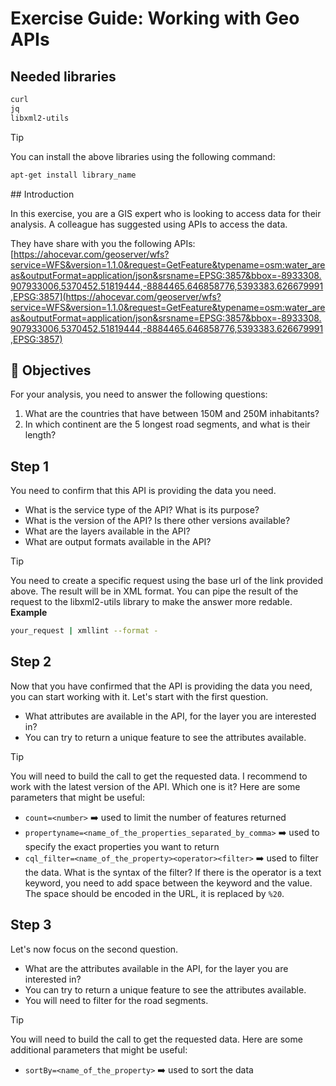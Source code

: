 # Exercise Guide: Working with Geo APIs

## Needed libraries

```bash
curl
jq
libxml2-utils
```

> [!TIP]
> You can install the above libraries using the following command:
>
> ```bash
> apt-get install library_name
> ```

## Introduction

In this exercise, you are a GIS expert who is looking to access data for their analysis.
A colleague has suggested using APIs to access the data.

They have share with you the following APIs:
[https://ahocevar.com/geoserver/wfs?service=WFS&version=1.1.0&request=GetFeature&typename=osm:water_areas&outputFormat=application/json&srsname=EPSG:3857&bbox=-8933308.907933006,5370452.51819444,-8884465.646858776,5393383.626679991,EPSG:3857](https://ahocevar.com/geoserver/wfs?service=WFS&version=1.1.0&request=GetFeature&typename=osm:water_areas&outputFormat=application/json&srsname=EPSG:3857&bbox=-8933308.907933006,5370452.51819444,-8884465.646858776,5393383.626679991,EPSG:3857)

## 🎯 Objectives

For your analysis, you need to answer the following questions:

1. What are the countries that have between 150M and 250M inhabitants?
2. In which continent are the 5 longest road segments, and what is their length?

## Step 1

You need to confirm that this API is providing the data you need.

- What is the service type of the API? What is its purpose?
- What is the version of the API? Is there other versions available?
- What are the layers available in the API?
- What are output formats available in the API?

> [!TIP]
> You need to create a specific request using the base url of the link provided above.
> The result will be in XML format.
> You can pipe the result of the request to the libxml2-utils library to make the answer more redable.
> **Example**
>
> ```bash
> your_request | xmllint --format -
> ```

## Step 2
Now that you have confirmed that the API is providing the data you need, you can start working with it.
Let's start with the first question.

- What attributes are available in the API, for the layer you are interested in?
- You can try to return a unique feature to see the attributes available.

> [!TIP]
> You will need to build the call to get the requested data.
> I recommend to work with the latest version of the API. Which one is it?
> Here are some parameters that might be useful:
> - `count=<number>` ➡️ used to limit the number of features returned
> - `propertyname=<name_of_the_properties_separated_by_comma>` ➡️ used to specify the exact properties you want to return
> - `cql_filter=<name_of_the_property><operator><filter>` ➡️ used to filter the data. What is the syntax of the filter? If there is the operator is a text keyword, you need to add space between the keyword and the value. The space should be encoded in the URL, it is replaced by `%20`.


## Step 3
Let's now focus on the second question.

- What are the attributes available in the API, for the layer you are interested in?
- You can try to return a unique feature to see the attributes available.
- You will need to filter for the road segments.

> [!TIP]
> You will need to build the call to get the requested data.
> Here are some additional parameters that might be useful:
> - `sortBy=<name_of_the_property>` ➡️ used to sort the data
